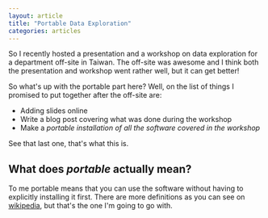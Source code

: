 ```yaml
---
layout: article
title: "Portable Data Exploration"
categories: articles
---
```


So I recently hosted a presentation and a workshop on data exploration for a department off-site in Taiwan. The off-site was awesome and I think both the presentation and workshop went rather well, but it can get better!

So what's up with the portable part here? Well, on the list of things I promised to put together after the off-site are:

 - Adding slides online
 - Write a blog post covering what was done during the workshop
 - Make a _portable installation of all the software covered in the workshop_

See that last one, that's what this is.

## What does _portable_ actually mean?

To me portable means that you can use the software without having to explicitly installing it first. There are more definitions as you can see on [wikipedia](http://en.wikipedia.org/wiki/Portable_application), but that's the one I'm going to go with.
